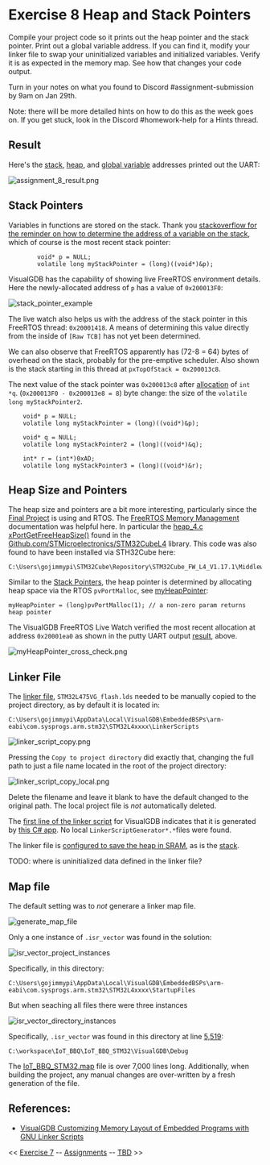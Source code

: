 # Exercise 8 Heap and Stack Pointers

Compile your project code so it prints out the heap pointer and the stack pointer. Print out a global variable address. 
If you can find it, modify your linker file to swap your uninitialized variables and initialized variables. 
Verify it is as expected in the memory map. See how that changes your code output. 

Turn in your notes on what you found to Discord #assignment-submission by 9am on Jan 29th. 

Note: there will be more detailed hints on how to do this as the week goes on. If you get stuck, look in the Discord #homework-help for a Hints thread.

## Result

Here's the 
[stack](https://github.com/gojimmypi/IoT_BBQ/blob/106784c506af993e4949d96c450d91733ee2f3fe/IoT_BBQ_STM32/_main.c#L389), 
[heap](https://github.com/gojimmypi/IoT_BBQ/blob/106784c506af993e4949d96c450d91733ee2f3fe/IoT_BBQ_STM32/_main.c#L411), 
and [global variable](https://github.com/gojimmypi/IoT_BBQ/blob/106784c506af993e4949d96c450d91733ee2f3fe/IoT_BBQ_STM32/_main.c#L30) addresses printed out the UART:

![assignment_8_result.png](./images/assignment_8_result.png)


## Stack Pointers

Variables in functions are stored on the stack. Thank you [stackoverflow for the reminder on how to determine the address of a variable on the stack](https://stackoverflow.com/questions/20059673/print-out-value-of-stack-pointer),
which of course is the most recent stack pointer:

```
        void* p = NULL;
        volatile long myStackPointer = (long)((void*)&p);
```

VisualGDB has the capability of showing live FreeRTOS environment details. Here the newly-allocated address of `p` has a value of `0x200013F0`:

![stack_pointer_example](./images/stack_pointer_example.png)

The live watch also helps us with the address of the stack pointer in this FreeRTOS thread: `0x20001418`. A means of determining this value directly from the inside of `[Raw TCB]` has not yet been determined.

We can also observe that FreeRTOS apparently has (72-8 = 64) bytes of overhead on the stack, probably for the pre-emptive scheduler. 
Also shown is the stack starting in this thread at `pxTopOfStack = 0x200013c8`. 

The next value of the stack pointer was `0x200013c8` after [allocation](https://github.com/gojimmypi/IoT_BBQ/blob/106784c506af993e4949d96c450d91733ee2f3fe/IoT_BBQ_STM32/_main.c#L392)
of `int *q`. (`0x200013F0 - 0x200013e8 = 8`) byte change: the size of the `volatile long myStackPointer2`.

```
    void* p = NULL;
    volatile long myStackPointer = (long)((void*)&p);
    
    void* q = NULL;
    volatile long myStackPointer2 = (long)((void*)&q);

    int* r = (int*)0xAD;
    volatile long myStackPointer3 = (long)((void*)&r);
```

## Heap Size and Pointers

The heap size and pointers are a bit more interesting, particularly since the [Final Project](./Final_Project.md) is using and RTOS. The [FreeRTOS Memory Management](https://www.freertos.org/a00111.html) documentation was helpful here. 
In particular the [heap_4.c xPortGetFreeHeapSize()](https://github.com/STMicroelectronics/STM32CubeL4/blob/f93a2f74f8e9912405dbf1a297b6df0c423eddf2/Middlewares/Third_Party/FreeRTOS/Source/portable/MemMang/heap_4.c#L315) found in the 
[Github.com/STMicroelectronics/STM32CubeL4](https://github.com/STMicroelectronics/STM32CubeL4/) library. This code was also found to have been installed via STH32Cube here:

```
C:\Users\gojimmypi\STM32Cube\Repository\STM32Cube_FW_L4_V1.17.1\Middlewares\Third_Party\FreeRTOS\Source\portable\MemMang
```

Similar to the [Stack Pointers](https://github.com/gojimmypi/IoT_BBQ/blob/main/Assignments/Exercise_8.md#stack-pointers), the heap pointer is determined by allocating heap space via the RTOS `pvPortMalloc`, see 
[myHeapPointer](https://github.com/gojimmypi/IoT_BBQ/blob/106784c506af993e4949d96c450d91733ee2f3fe/IoT_BBQ_STM32/_main.c#L411):

```
myHeapPointer = (long)pvPortMalloc(1); // a non-zero param returns heap pointer
```

The VisualGDB FreeRTOS Live Watch verified the most recent allocation at address `0x20001ea0` as shown in the putty UART output [result](https://github.com/gojimmypi/IoT_BBQ/blob/main/Assignments/Exercise_8.md#result), above. 

![myHeapPointer_cross_check.png](./images/myHeapPointer_cross_check.png)

## Linker File

The [linker file](./Exercise_8_STM32L475VG_flash.lds), `STM32L475VG_flash.lds` needed to be manually copied to the project directory, as by default it is located in:

```
C:\Users\gojimmypi\AppData\Local\VisualGDB\EmbeddedBSPs\arm-eabi\com.sysprogs.arm.stm32\STM32L4xxxx\LinkerScripts
```

![linker_script_copy.png](./images/linker_script_copy.png)


Pressing the `Copy to project directory` did exactly that, changing the full path to just a file name located in the root of the project directory:

![linker_script_copy_local.png](./images/linker_script_copy_local.png)

Delete the filename and leave it blank to have the default changed to the original path. The local project file is _not_ automatically deleted.

The [first line of the linker script](https://github.com/gojimmypi/IoT_BBQ/blob/main/Assignments/Exercise_8_STM32L475VG_flash.lds#L1) for VisualGDB indicates that it is generated by [this C# app](http://visualgdb.com/tools/LinkerScriptGenerator).
No local `LinkerScriptGenerator*.*`files were found.

The linker file is [configured to save the heap in SRAM](https://github.com/gojimmypi/IoT_BBQ/blob/90c0f3c8a2cc72bcf0247367f3cc2642e352d556/Assignments/Exercise_8_STM32L475VG_flash.lds#L129), 
as is the [stack](https://github.com/gojimmypi/IoT_BBQ/blob/90c0f3c8a2cc72bcf0247367f3cc2642e352d556/Assignments/Exercise_8_STM32L475VG_flash.lds#L131).


TODO: where is uninitialized data defined in the linker file?


## Map file

The default setting was to _not_ generare a linker map file.

![generate_map_file](./images/generate_map_file.png)

Only a one instance of `.isr_vector` was found in the solution:

![isr_vector_project_instances](./images/isr_vector_project_instances.png)

Specifically, in this directory:

```
C:\Users\gojimmypi\AppData\Local\VisualGDB\EmbeddedBSPs\arm-eabi\com.sysprogs.arm.stm32\STM32L4xxxx\StartupFiles
```

But when seaching all files there were three instances

![isr_vector_directory_instances](./images/isr_vector_directory_instances.png)

Specifically, `.isr_vector` was found in this directory at line [5,519](https://github.com/gojimmypi/IoT_BBQ/blob/4b319f3829f95a9f9d6610694b39b27357717030/Assignments/Exercise_8_IoT_BBQ_STM32.map#L5519):

```
C:\workspace\IoT_BBQ\IoT_BBQ_STM32\VisualGDB\Debug
```

The [IoT_BBQ_STM32.map](./Exercise_8_IoT_BBQ_STM32.map) file is over 7,000 lines long. Additionally, when building the project, any manual changes are over-written by a fresh generation of the file.


## References:

* [VisualGDB Customizing Memory Layout of Embedded Programs with GNU Linker Scripts](https://visualgdb.com/w/tutorials/tag/linker-script/)


<< [Exercise 7](./Exercise_7.md) -- [Assignments](./README.md) --  [TBD]() >>